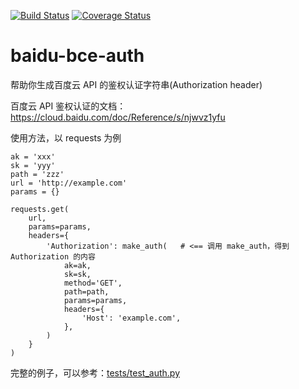 [![Build Status](https://travis-ci.org/HuangShaoyan/baidu-bce-auth.svg?branch=master)](https://travis-ci.org/HuangShaoyan/baidu-bce-auth)
[![Coverage Status](https://coveralls.io/repos/github/HuangShaoyan/baidu-bce-auth/badge.svg?branch=master)](https://coveralls.io/github/HuangShaoyan/baidu-bce-auth?branch=master)

# baidu-bce-auth

帮助你生成百度云 API 的鉴权认证字符串(Authorization header)

百度云 API 鉴权认证的文档：https://cloud.baidu.com/doc/Reference/s/njwvz1yfu

使用方法，以 requests 为例

```
ak = 'xxx'
sk = 'yyy'
path = 'zzz'
url = 'http://example.com'
params = {}

requests.get(
    url,
    params=params,
    headers={
        'Authorization': make_auth(   # <== 调用 make_auth，得到 Authorization 的内容
            ak=ak,
            sk=sk,
            method='GET',
            path=path,
            params=params,
            headers={
                'Host': 'example.com',
            },
        )
    }
)
```

完整的例子，可以参考：[tests/test_auth.py](tests/test_auth.py)
